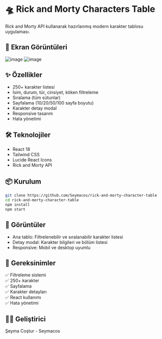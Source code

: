 # 🛸 Rick and Morty Characters Table

Rick and Morty API kullanarak hazırlanmış modern karakter tablosu uygulaması.

## 🚀 Ekran Görüntüleri
![image](https://github.com/user-attachments/assets/76ad1136-989f-4ea6-a8f5-41d9d1973900)
![image](https://github.com/user-attachments/assets/c64fe15e-3777-42b0-a9c6-7502e0795342)


## ✨ Özellikler
- 250+ karakter listesi
- İsim, durum, tür, cinsiyet, köken filtreleme
- Sıralama (tüm sütunlar)
- Sayfalama (10/20/50/100 sayfa boyutu)
- Karakter detay modal
- Responsive tasarım
- Hata yönetimi

## 🛠️ Teknolojiler
- React 18
- Tailwind CSS
- Lucide React Icons
- Rick and Morty API

## 📦 Kurulum
```bash
git clone https://github.com/Seymacos/rick-and-morty-character-table
cd rick-and-morty-character-table
npm install
npm start
```
## 📱 Görüntüler
- Ana tablo: Filtrelenebilir ve sıralanabilir karakter listesi
- Detay modal: Karakter bilgileri ve bölüm listesi
- Responsive: Mobil ve desktop uyumlu

## 🎯 Gereksinimler
✅ Filtreleme sistemi  
✅ 250+ karakter  
✅ Sayfalama  
✅ Karakter detayları  
✅ React kullanımı  
✅ Hata yönetimi  

## 👨‍💻 Geliştirici
Şeyma Coştur - Seymacos
